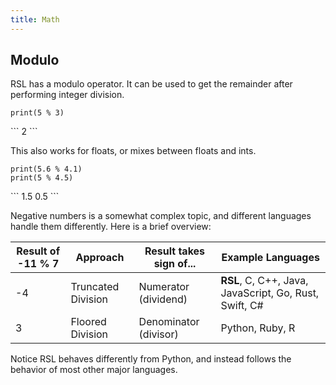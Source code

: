 ```yaml
---
title: Math
---
```


## Modulo

RSL has a modulo operator. It can be used to get the remainder after performing integer division.

```rsl
print(5 % 3)
```

<div class="result">
```
2
```
</div>

This also works for floats, or mixes between floats and ints.

```rsl
print(5.6 % 4.1)
print(5 % 4.5)
```

<div class="result">
```
1.5
0.5
```
</div>

Negative numbers is a somewhat complex topic, and different languages handle them differently. Here is a brief overview:

| Result of -11 % 7 | Approach           | Result takes sign of... | Example Languages                                      |
|-------------------|--------------------|-------------------------|--------------------------------------------------------|
| -4                | Truncated Division | Numerator (dividend)    | **RSL**, C, C++, Java, JavaScript, Go, Rust, Swift, C# |
| 3                 | Floored Division   | Denominator (divisor)   | Python, Ruby, R                                        |

Notice RSL behaves differently from Python, and instead follows the behavior of most other major languages.
